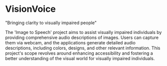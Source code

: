 # VisionVoice
"Bringing clarity to visually impaired people"


The 'Image to Speech' project aims to assist visually impaired individuals by providing comprehensive audio descriptions of images. Users can capture them via webcam, and the applications generate detailed audio descriptions, including colors, designs, and other relevant information. This project's scope revolves around enhancing accessibility and fostering a better understanding of the visual world for visually impaired individuals.
